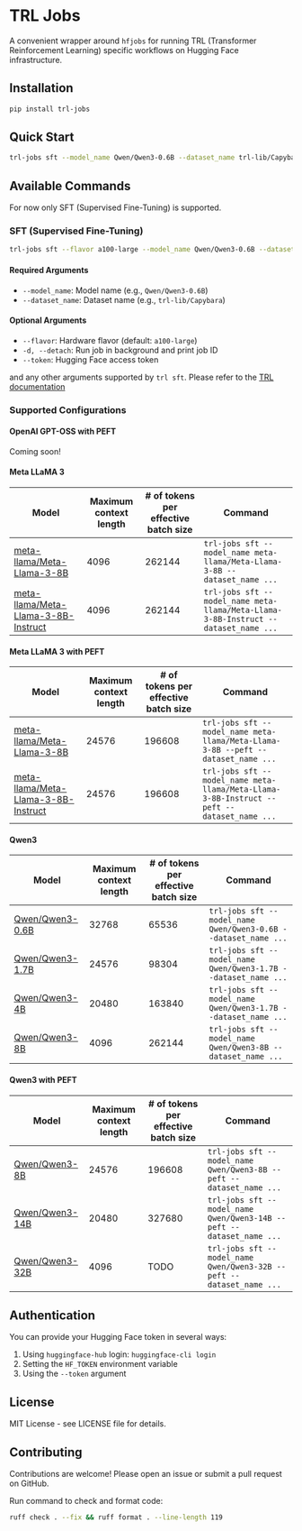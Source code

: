 # TRL Jobs

A convenient wrapper around `hfjobs` for running TRL (Transformer Reinforcement Learning) specific workflows on Hugging Face infrastructure.

## Installation

```bash
pip install trl-jobs
```

## Quick Start

```bash
trl-jobs sft --model_name Qwen/Qwen3-0.6B --dataset_name trl-lib/Capybara
```

## Available Commands

For now only SFT (Supervised Fine-Tuning) is supported.

### SFT (Supervised Fine-Tuning)

```bash
trl-jobs sft --flavor a100-large --model_name Qwen/Qwen3-0.6B --dataset_name trl-lib/Capybara
```

#### Required Arguments

- `--model_name`: Model name (e.g., `Qwen/Qwen3-0.6B`)
- `--dataset_name`: Dataset name (e.g., `trl-lib/Capybara`)

#### Optional Arguments

- `--flavor`: Hardware flavor (default: `a100-large`)
- `-d, --detach`: Run job in background and print job ID
- `--token`: Hugging Face access token

and any other arguments supported by `trl sft`. Please refer to the [TRL documentation](https://huggingface.co/docs/trl/en/clis)

### Supported Configurations

#### OpenAI GPT-OSS with PEFT

Coming soon!

#### Meta LLaMA 3

| Model | Maximum context length | # of tokens per effective batch size | Command |
| --- | --- | --- | --- |
| [meta-llama/Meta-Llama-3-8B](https://huggingface.co/meta-llama/Meta-Llama-3-8B) | 4096 | 262144 | `trl-jobs sft --model_name meta-llama/Meta-Llama-3-8B --dataset_name ...` |
| [meta-llama/Meta-Llama-3-8B-Instruct](https://huggingface.co/meta-llama/Meta-Llama-3-8B-Instruct) | 4096 | 262144 | `trl-jobs sft --model_name meta-llama/Meta-Llama-3-8B-Instruct --dataset_name ...` |

#### Meta LLaMA 3 with PEFT

| Model | Maximum context length | # of tokens per effective batch size | Command |
| --- | --- | --- | --- |
| [meta-llama/Meta-Llama-3-8B](https://huggingface.co/meta-llama/Meta-Llama-3-8B) | 24576 | 196608 | `trl-jobs sft --model_name meta-llama/Meta-Llama-3-8B --peft --dataset_name ...` |
| [meta-llama/Meta-Llama-3-8B-Instruct](https://huggingface.co/meta-llama/Meta-Llama-3-8B-Instruct) | 24576 | 196608 | `trl-jobs sft --model_name meta-llama/Meta-Llama-3-8B-Instruct --peft --dataset_name ...` |

#### Qwen3

| Model | Maximum context length | # of tokens per effective batch size | Command |
| --- | --- | --- | --- |
| [Qwen/Qwen3-0.6B](https://huggingface.co/Qwen/Qwen3-0.6B) | 32768 | 65536 | `trl-jobs sft --model_name Qwen/Qwen3-0.6B --dataset_name ...` |
| [Qwen/Qwen3-1.7B](https://huggingface.co/Qwen/Qwen3-1.7B) | 24576 | 98304 | `trl-jobs sft --model_name Qwen/Qwen3-1.7B --dataset_name ...` |
| [Qwen/Qwen3-4B](https://huggingface.co/Qwen/Qwen3-4B) | 20480 | 163840 | `trl-jobs sft --model_name Qwen/Qwen3-1.7B --dataset_name ...` |
| [Qwen/Qwen3-8B](https://huggingface.co/Qwen/Qwen3-8B) | 4096 | 262144 | `trl-jobs sft --model_name Qwen/Qwen3-8B --dataset_name ...` |

#### Qwen3 with PEFT

| Model | Maximum context length | # of tokens per effective batch size | Command |
| --- | --- | --- | --- |
| [Qwen/Qwen3-8B](https://huggingface.co/Qwen/Qwen3-8B) | 24576 | 196608 | `trl-jobs sft --model_name Qwen/Qwen3-8B --peft --dataset_name ...` |
| [Qwen/Qwen3-14B](https://huggingface.co/Qwen/Qwen3-14B) | 20480 | 327680 | `trl-jobs sft --model_name Qwen/Qwen3-14B --peft --dataset_name ...` |
| [Qwen/Qwen3-32B](https://huggingface.co/Qwen/Qwen3-32B) | 4096 | TODO | `trl-jobs sft --model_name Qwen/Qwen3-32B --peft --dataset_name ...` |

## Authentication

You can provide your Hugging Face token in several ways:

1. Using `huggingface-hub` login: `huggingface-cli login`
2. Setting the `HF_TOKEN` environment variable
3. Using the `--token` argument

## License

MIT License - see LICENSE file for details.

## Contributing

Contributions are welcome! Please open an issue or submit a pull request on GitHub.

Run command to check and format code:

```sh
ruff check . --fix && ruff format . --line-length 119
```
